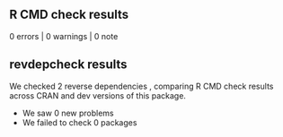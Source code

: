 ## R CMD check results

0 errors | 0 warnings | 0 note

## revdepcheck results

We checked 2 reverse dependencies , comparing R CMD check results across CRAN and dev versions of this package.

 * We saw 0 new problems
 * We failed to check 0 packages
